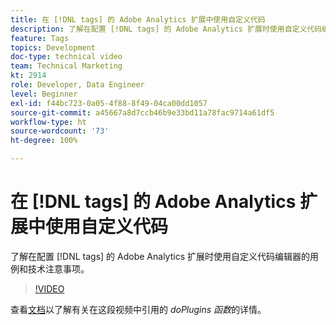 ```yaml
---
title: 在 [!DNL tags] 的 Adobe Analytics 扩展中使用自定义代码
description: 了解在配置 [!DNL tags] 的 Adobe Analytics 扩展时使用自定义代码编辑器的用例和技术注意事项。
feature: Tags
topics: Development
doc-type: technical video
team: Technical Marketing
kt: 2914
role: Developer, Data Engineer
level: Beginner
exl-id: f44bc723-0a05-4f88-8f49-04ca00dd1057
source-git-commit: a45667a8d7ccb46b9e33bd11a78fac9714a61df5
workflow-type: ht
source-wordcount: '73'
ht-degree: 100%

---
```


# 在 [!DNL tags] 的 Adobe Analytics 扩展中使用自定义代码

了解在配置 [!DNL tags] 的 Adobe Analytics 扩展时使用自定义代码编辑器的用例和技术注意事项。

>[!VIDEO](https://video.tv.adobe.com/v/27272/?quality=12&learn=on)

查看[文档](https://experienceleague.adobe.com/docs/analytics/implementation/vars/plugins/impl-plugins.html)以了解有关在这段视频中引用的 <i>doPlugins 函数</i>的详情。

